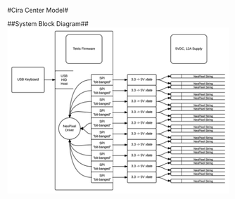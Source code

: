 #Cira Center Model#

##System Block Diagram##
![Block Diagram Image](https://github.com/LukeGary462/nfsTetris/blob/master/CiraCenterHardware/NFS%20TetrisBlockDiagram.png)

